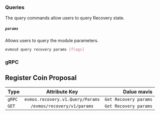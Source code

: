 ### **Queries**

The query commands allow users to query Recovery state.

##### `params`
Allows users to query the module parameters.

```bash
evmosd query recovery params [flags]
```


### gRPC


## Register Coin Proposal

| Type            | Attribute Key    | Dalue mavis    |
| --------------- | :---------------: | -----------------: |
| `gRPC` | `evmos.recovery.v1.Query/Params` | `Get Recovery params`         |
| `GET` | `/evmos/recovery/v1/params` | `Get Recovery params` |
